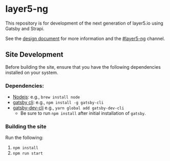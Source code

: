 # layer5-ng
This repository is for development of the next generation of layer5.io using Gatsby and Strapi.

See the [design document](https://docs.google.com/document/d/1rvUZy2_S1a2_14BAQIg6b9cMhUuu04kYzkOPDPaPptI/edit#) for more information and the [#layer5-ng](https://layer5io.slack.com/archives/C015QJKUMPU) channel.

## Site Development

Before building the site, ensure that you have the following dependencies installed on your system.

### Dependencies:

- [Nodejs](https://nodejs.org/en/): e.g., `brew install node`
- [gatsby cli](https://www.gatsbyjs.org/tutorial/part-zero/#using-the-gatsby-cli): e.g., `npm install -g gatsby-cli`
- [gatsby-dev-cli](https://www.gatsbyjs.org/contributing/setting-up-your-local-dev-environment/#gatsby-functional-changes) e.g., `yarn global add gatsby-dev-cli`
  - Be sure to run `npm install` after initial installation of `gatsby`.

### Building the site

Run the following:

1. `npm install`
1. `npm run start`
